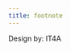 ```yaml
---
title: footnote
---
```

<!-- 
* bai quan ly du an [gatsby-starter-personal-blog](https://github.com/buixuanthien18it3/gatsby-personal-starter-blog)
* built by Thien, Dat, Sy ,Van
* delivered by [Netlify](https://www.netlify.com/)
* photos by [unsplash.com](https://unsplash.com)
 -->
 Design by: IT4A 